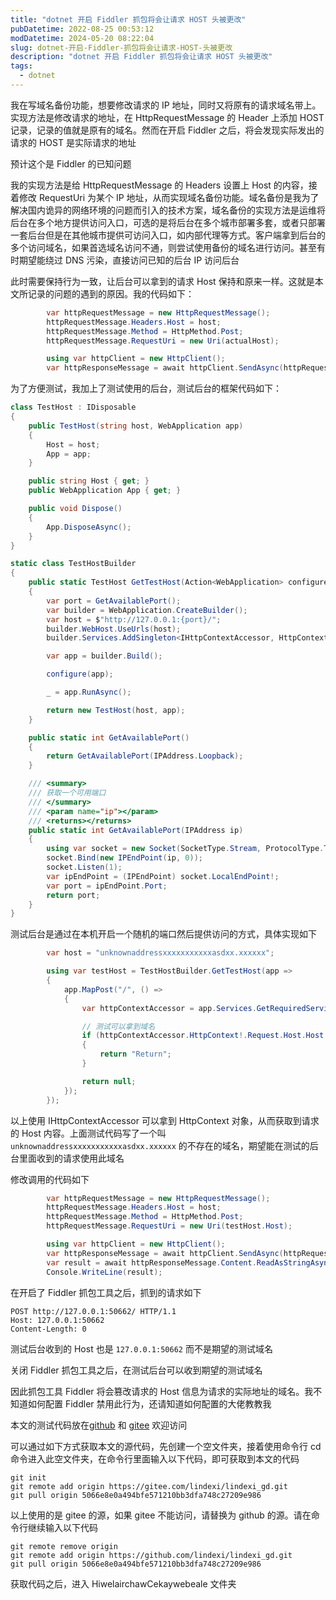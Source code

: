 ```yaml
---
title: "dotnet 开启 Fiddler 抓包将会让请求 HOST 头被更改"
pubDatetime: 2022-08-25 00:53:12
modDatetime: 2024-05-20 08:22:04
slug: dotnet-开启-Fiddler-抓包将会让请求-HOST-头被更改
description: "dotnet 开启 Fiddler 抓包将会让请求 HOST 头被更改"
tags:
  - dotnet
---
```





我在写域名备份功能，想要修改请求的 IP 地址，同时又将原有的请求域名带上。实现方法是修改请求的地址，在 HttpRequestMessage 的 Header 上添加 HOST 记录，记录的值就是原有的域名。然而在开启 Fiddler 之后，将会发现实际发出的请求的 HOST 是实际请求的地址

<!--more-->


<!-- CreateTime:2022/8/25 8:53:12 -->

<!-- 发布 -->

预计这个是 Fiddler 的已知问题

我的实现方法是给 HttpRequestMessage 的 Headers 设置上 Host 的内容，接着修改 RequestUri 为某个 IP 地址，从而实现域名备份功能。域名备份是我为了解决国内诡异的网络环境的问题而引入的技术方案，域名备份的实现方法是运维将后台在多个地方提供访问入口，可选的是将后台在多个城市部署多套，或者只部署一套后台但是在其他城市提供可访问入口，如内部代理等方式。客户端拿到后台的多个访问域名，如果首选域名访问不通，则尝试使用备份的域名进行访问。甚至有时期望能绕过 DNS 污染，直接访问已知的后台 IP 访问后台

此时需要保持行为一致，让后台可以拿到的请求 Host 保持和原来一样。这就是本文所记录的问题的遇到的原因。我的代码如下：

```csharp
        var httpRequestMessage = new HttpRequestMessage();
        httpRequestMessage.Headers.Host = host;
        httpRequestMessage.Method = HttpMethod.Post;
        httpRequestMessage.RequestUri = new Uri(actualHost);

        using var httpClient = new HttpClient();
        var httpResponseMessage = await httpClient.SendAsync(httpRequestMessage);
```

为了方便测试，我加上了测试使用的后台，测试后台的框架代码如下：

```csharp
class TestHost : IDisposable
{
    public TestHost(string host, WebApplication app)
    {
        Host = host;
        App = app;
    }

    public string Host { get; }
    public WebApplication App { get; }

    public void Dispose()
    {
        App.DisposeAsync();
    }
}

static class TestHostBuilder
{
    public static TestHost GetTestHost(Action<WebApplication> configure)
    {
        var port = GetAvailablePort();
        var builder = WebApplication.CreateBuilder();
        var host = $"http://127.0.0.1:{port}/";
        builder.WebHost.UseUrls(host);
        builder.Services.AddSingleton<IHttpContextAccessor, HttpContextAccessor>();

        var app = builder.Build();

        configure(app);

        _ = app.RunAsync();

        return new TestHost(host, app);
    }

    public static int GetAvailablePort()
    {
        return GetAvailablePort(IPAddress.Loopback);
    }

    /// <summary>
    /// 获取一个可用端口
    /// </summary>
    /// <param name="ip"></param>
    /// <returns></returns>
    public static int GetAvailablePort(IPAddress ip)
    {
        using var socket = new Socket(SocketType.Stream, ProtocolType.Tcp);
        socket.Bind(new IPEndPoint(ip, 0));
        socket.Listen(1);
        var ipEndPoint = (IPEndPoint) socket.LocalEndPoint!;
        var port = ipEndPoint.Port;
        return port;
    }
}
```

测试后台是通过在本机开启一个随机的端口然后提供访问的方式，具体实现如下

```csharp
        var host = "unknownaddressxxxxxxxxxxxasdxx.xxxxxx";

        using var testHost = TestHostBuilder.GetTestHost(app =>
        {
            app.MapPost("/", () =>
            {
                var httpContextAccessor = app.Services.GetRequiredService<IHttpContextAccessor>();

                // 测试可以拿到域名
                if (httpContextAccessor.HttpContext!.Request.Host.Host == host)
                {
                    return "Return";
                }

                return null;
            });
        });
```

以上使用 IHttpContextAccessor 可以拿到 HttpContext 对象，从而获取到请求的 Host 内容。上面测试代码写了一个叫 `unknownaddressxxxxxxxxxxxasdxx.xxxxxx` 的不存在的域名，期望能在测试的后台里面收到的请求使用此域名

修改调用的代码如下

```csharp
        var httpRequestMessage = new HttpRequestMessage();
        httpRequestMessage.Headers.Host = host;
        httpRequestMessage.Method = HttpMethod.Post;
        httpRequestMessage.RequestUri = new Uri(testHost.Host);

        using var httpClient = new HttpClient();
        var httpResponseMessage = await httpClient.SendAsync(httpRequestMessage);
        var result = await httpResponseMessage.Content.ReadAsStringAsync();
        Console.WriteLine(result);
```

在开启了 Fiddler 抓包工具之后，抓到的请求如下

```
POST http://127.0.0.1:50662/ HTTP/1.1
Host: 127.0.0.1:50662
Content-Length: 0
```

测试后台收到的 Host 也是 `127.0.0.1:50662` 而不是期望的测试域名

关闭 Fiddler 抓包工具之后，在测试后台可以收到期望的测试域名

因此抓包工具 Fiddler 将会篡改请求的 Host 信息为请求的实际地址的域名。我不知道如何配置 Fiddler 禁用此行为，还请知道如何配置的大佬教教我

本文的测试代码放在[github](https://github.com/lindexi/lindexi_gd/tree/5066e8e0a494bfe571210bb3dfa748c27209e986/HiwelairchawCekaywebeale) 和 [gitee](https://gitee.com/lindexi/lindexi_gd/tree/5066e8e0a494bfe571210bb3dfa748c27209e986/HiwelairchawCekaywebeale) 欢迎访问

可以通过如下方式获取本文的源代码，先创建一个空文件夹，接着使用命令行 cd 命令进入此空文件夹，在命令行里面输入以下代码，即可获取到本文的代码

```
git init
git remote add origin https://gitee.com/lindexi/lindexi_gd.git
git pull origin 5066e8e0a494bfe571210bb3dfa748c27209e986
```

以上使用的是 gitee 的源，如果 gitee 不能访问，请替换为 github 的源。请在命令行继续输入以下代码

```
git remote remove origin
git remote add origin https://github.com/lindexi/lindexi_gd.git
git pull origin 5066e8e0a494bfe571210bb3dfa748c27209e986
```

获取代码之后，进入 HiwelairchawCekaywebeale 文件夹

